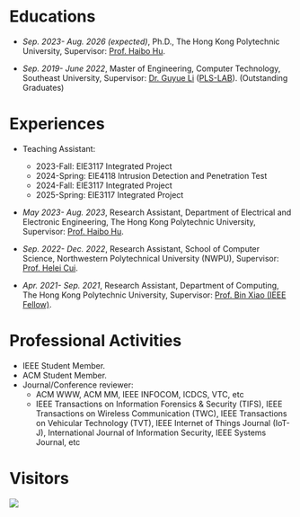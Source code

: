 
# Educations
- *Sep. 2023- Aug. 2026 (expected)*, Ph.D., The Hong Kong Polytechnic University, Supervisor: [Prof. Haibo Hu](https://haibohu.org/).

- *Sep. 2019- June 2022*, Master of Engineering, Computer Technology, Southeast University, Supervisor: [Dr. Guyue Li](https://www.researchgate.net/profile/Li-Guyue) ([PLS-LAB](https://sunyl1123.github.io/6102laboratory.github.io/)). (Outstanding Graduates)

<!--  - *Sep. 2014- July 2018*, Bachelor, Computer Science and Technology, Henan University of Technology. (Outstanding Graduates) -->


# Experiences
- Teaching Assistant:
  - 2023-Fall: EIE3117 Integrated Project
  - 2024-Spring: EIE4118 Intrusion Detection and Penetration Test
  - 2024-Fall: EIE3117 Integrated Project
  - 2025-Spring: EIE3117 Integrated Project


- *May 2023- Aug. 2023*, Research Assistant, Department of Electrical and Electronic Engineering, The Hong Kong Polytechnic University, Supervisor: [Prof. Haibo Hu](https://haibohu.org/).

- *Sep. 2022- Dec. 2022*, Research Assistant, School of Computer Science, Northwestern Polytechnical University (NWPU), Supervisor: [Prof. Helei Cui](https://harrycui.github.io/).

- *Apr. 2021- Sep. 2021*, Research Assistant, Department of Computing, The Hong Kong Polytechnic University, Supervisor: [Prof. Bin Xiao (IEEE Fellow)](https://www4.comp.polyu.edu.hk/~csbxiao/).

# Professional Activities
- IEEE Student Member.
- ACM Student Member.
- Journal/Conference reviewer:
  - ACM WWW, ACM MM, IEEE INFOCOM, ICDCS, VTC, etc
  - IEEE Transactions on Information Forensics & Security (TIFS), IEEE Transactions on Wireless Communication (TWC), IEEE Transactions on Vehicular Technology (TVT), IEEE Internet of Things Journal (IoT-J), International Journal of Information Security, IEEE Systems Journal, etc
 
# Visitors
<a href='https://clustrmaps.com/site/1c5hr'  title='Visit tracker'><img src='//clustrmaps.com/map_v2.png?cl=e37979&w=400&t=tt&d=4FTCO24SPqZqK7LwQm7qemKD0j6bRA8JbBEa3egxjaM&co=7fb8e0&ct=ea1616'/></a>
